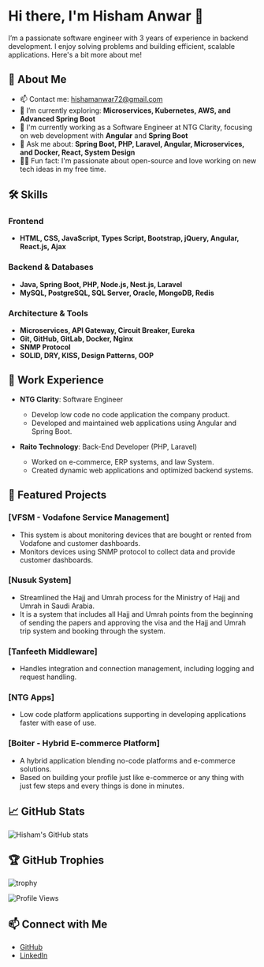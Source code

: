 # Hi there, I'm Hisham Anwar 👋

I’m a passionate software engineer with 3 years of experience in backend development. I enjoy solving problems and building efficient, scalable applications. Here's a bit more about me!

## 🚀 About Me
- 📫 Contact me: [hishamanwar72@gmail.com](mailto:hishamanwar72@gmail.com)
- 🌱 I’m currently exploring: **Microservices, Kubernetes, AWS, and Advanced Spring Boot**
- 💼 I'm currently working as a Software Engineer at NTG Clarity, focusing on web development with **Angular** and **Spring Boot**
- 💬 Ask me about: **Spring Boot, PHP, Laravel, Angular, Microservices, and Docker, React, System Design**
- 👨‍💻 Fun fact: I'm passionate about open-source and love working on new tech ideas in my free time.

## 🛠 Skills
### Frontend
- **HTML, CSS, JavaScript, Types Script, Bootstrap, jQuery, Angular, React.js, Ajax**

### Backend & Databases
- **Java, Spring Boot, PHP, Node.js, Nest.js, Laravel**
- **MySQL, PostgreSQL, SQL Server, Oracle, MongoDB, Redis**

### Architecture & Tools
- **Microservices, API Gateway, Circuit Breaker, Eureka**
- **Git, GitHub, GitLab, Docker, Nginx**
- **SNMP Protocol**
- **SOLID, DRY, KISS, Design Patterns, OOP**

## 💼 Work Experience
- **NTG Clarity**: Software Engineer
  - Develop low code no code application the company product.
  - Developed and maintained web applications using Angular and Spring Boot.

- **Raito Technology**: Back-End Developer (PHP, Laravel)
  - Worked on e-commerce, ERP systems, and law System.
  - Created dynamic web applications and optimized backend systems.

## 🌟 Featured Projects
### [VFSM - Vodafone Service Management]
- This system is about monitoring devices that are bought or rented from Vodafone and customer dashboards. 
- Monitors devices using SNMP protocol to collect data and provide customer dashboards.

### [Nusuk System]
- Streamlined the Hajj and Umrah process for the Ministry of Hajj and Umrah in Saudi Arabia.
- It is a system that includes all Hajj and Umrah points from the beginning of sending the papers and approving the visa and the Hajj and Umrah trip system and booking through the system. 

### [Tanfeeth Middleware]
- Handles integration and connection management, including logging and request handling.

### [NTG Apps]
- Low code platform applications supporting in developing applications faster with ease of use. 

### [Boiter - Hybrid E-commerce Platform]
- A hybrid application blending no-code platforms and e-commerce solutions.
- Based on building your profile just like e-commerce or any thing with just few steps and every things is done in minutes.

## 📈 GitHub Stats
![Hisham's GitHub stats](https://github-readme-stats.vercel.app/api?username=Hisham2000&show_icons=true&theme=radical)

## 🏆 GitHub Trophies
![trophy](https://github-profile-trophy.vercel.app/?username=Hisham2000)

![Profile Views](https://komarev.com/ghpvc/?username=Hisham2000&color=blue)

## 📫 Connect with Me
- [GitHub](https://github.com/Hisham2000)
- [LinkedIn](https://www.linkedin.com/in/hisham-anwar)
